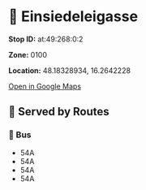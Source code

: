 # 🚉 Einsiedeleigasse


**Stop ID:** at:49:268:0:2

**Zone:** 0100

**Location:** 48.18328934, 16.2642228

[Open in Google Maps](https://www.google.com/maps?q=48.18328934,16.2642228)

## 🚆 Served by Routes

### 🚌 Bus
- 54A
- 54A
- 54A
- 54A